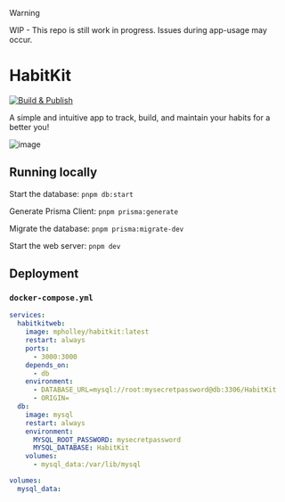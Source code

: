 > [!WARNING]  
> WIP - This repo is still work in progress. Issues during app-usage may occur.

# HabitKit

[![Build & Publish](https://github.com/MichaelHolley/HabitKit/actions/workflows/nixpacks_publish.yml/badge.svg?branch=main)](https://github.com/MichaelHolley/HabitKit/actions/workflows/nixpacks_publish.yml)

A simple and intuitive app to track, build, and maintain your habits for a better you!

![image](https://github.com/user-attachments/assets/aa915619-9d38-40d7-bbe8-a5d9110f86f6)

## Running locally

Start the database:
`pnpm db:start`

Generate Prisma Client:
`pnpm prisma:generate`

Migrate the database:
`pnpm prisma:migrate-dev`

Start the web server:
`pnpm dev`

## Deployment

### `docker-compose.yml`

```yml
services:
  habitkitweb:
    image: mpholley/habitkit:latest
    restart: always
    ports:
      - 3000:3000
    depends_on:
      - db
    environment:
      - DATABASE_URL=mysql://root:mysecretpassword@db:3306/HabitKit
      - ORIGIN=
  db:
    image: mysql
    restart: always
    environment:
      MYSQL_ROOT_PASSWORD: mysecretpassword
      MYSQL_DATABASE: HabitKit
    volumes:
      - mysql_data:/var/lib/mysql

volumes:
  mysql_data:
```

